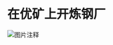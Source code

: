 # 在优矿上开炼钢厂

![图片注释](http://storage-uqer.datayes.com/5705bca5228e5b48feeb43f5/63cce64c-b059-11e6-9186-f8bc124ed898)